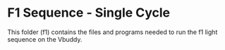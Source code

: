 # F1 Sequence - Single Cycle

This folder (f1) contains the files and programs needed to run the f1 light sequence on the Vbuddy.
